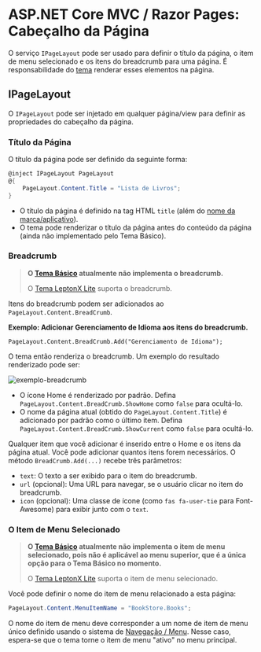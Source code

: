 # ASP.NET Core MVC / Razor Pages: Cabeçalho da Página

O serviço `IPageLayout` pode ser usado para definir o título da página, o item de menu selecionado e os itens do breadcrumb para uma página. É responsabilidade do [tema](Theming.md) renderar esses elementos na página.

## IPageLayout

O `IPageLayout` pode ser injetado em qualquer página/view para definir as propriedades do cabeçalho da página.

### Título da Página

O título da página pode ser definido da seguinte forma:

```csharp
@inject IPageLayout PageLayout
@{
    PageLayout.Content.Title = "Lista de Livros";
}
```

* O título da página é definido na tag HTML `title` (além do [nome da marca/aplicativo](Branding.md)).
* O tema pode renderizar o título da página antes do conteúdo da página (ainda não implementado pelo Tema Básico).

### Breadcrumb

> **O [Tema Básico](Basic-Theme.md) atualmente não implementa o breadcrumb.**
> 
> O [Tema LeptonX Lite](../../Themes/LeptonXLite/AspNetCore.md) suporta o breadcrumb.

Itens do breadcrumb podem ser adicionados ao `PageLayout.Content.BreadCrumb`.

**Exemplo: Adicionar Gerenciamento de Idioma aos itens do breadcrumb.**

```
PageLayout.Content.BreadCrumb.Add("Gerenciamento de Idioma");
```

O tema então renderiza o breadcrumb. Um exemplo do resultado renderizado pode ser:

![exemplo-breadcrumb](../../images/exemplo-breadcrumb.png)

* O ícone Home é renderizado por padrão. Defina `PageLayout.Content.BreadCrumb.ShowHome` como `false` para ocultá-lo.
* O nome da página atual (obtido do `PageLayout.Content.Title`) é adicionado por padrão como o último item. Defina `PageLayout.Content.BreadCrumb.ShowCurrent` como `false` para ocultá-lo.

Qualquer item que você adicionar é inserido entre o Home e os itens da página atual. Você pode adicionar quantos itens forem necessários. O método `BreadCrumb.Add(...)` recebe três parâmetros:

* `text`: O texto a ser exibido para o item do breadcrumb.
* `url` (opcional): Uma URL para navegar, se o usuário clicar no item do breadcrumb.
* `icon` (opcional): Uma classe de ícone (como `fas fa-user-tie` para Font-Awesome) para exibir junto com o `text`.

### O Item de Menu Selecionado

> **O [Tema Básico](Basic-Theme.md) atualmente não implementa o item de menu selecionado, pois não é aplicável ao menu superior, que é a única opção para o Tema Básico no momento.**
>
> O [Tema LeptonX Lite](../../Themes/LeptonXLite/AspNetCore.md) suporta o item de menu selecionado.

Você pode definir o nome do item de menu relacionado a esta página:

```csharp
PageLayout.Content.MenuItemName = "BookStore.Books";
```

O nome do item de menu deve corresponder a um nome de item de menu único definido usando o sistema de [Navegação / Menu](Navigation-Menu.md). Nesse caso, espera-se que o tema torne o item de menu "ativo" no menu principal.